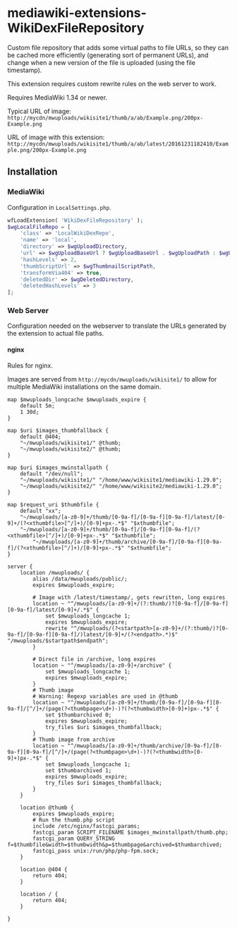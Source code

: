 # mediawiki-extensions-WikiDexFileRepository
Custom file repository that adds some virtual paths to file URLs, so they can
be cached more efficiently (generating sort of permanent URLs), and change
when a new version of the file is uploaded (using the file timestamp).

This extension requires custom rewrite rules on the web server to work.

Requires MediaWiki 1.34 or newer.

Typical URL of image:
`http://mycdn/mwuploads/wikisite1/thumb/a/ab/Example.png/200px-Example.png`

URL of image with this extension:
`http://mycdn/mwuploads/wikisite1/thumb/a/ab/latest/20161231182410/Example.png/200px-Example.png`

## Installation

### MediaWiki

Configuration in `LocalSettings.php`.

```php
wfLoadExtension( 'WikiDexFileRepository' );
$wgLocalFileRepo = [
    'class' => 'LocalWikiDexRepo',
    'name' => 'local',
    'directory' => $wgUploadDirectory,
    'url' => $wgUploadBaseUrl ? $wgUploadBaseUrl . $wgUploadPath : $wgUploadPath,
    'hashLevels' => 2,
    'thumbScriptUrl' => $wgThumbnailScriptPath,
    'transformVia404' => true,
    'deletedDir' => $wgDeletedDirectory,
    'deletedHashLevels' => 3
];
```

### Web Server

Configuration needed on the webserver to translate the URLs generated by the extension to actual file paths.

#### nginx

Rules for nginx.

Images are served from `http://mycdn/mwuploads/wikisite1/` to allow for multiple MediaWiki installations on the same domain.

```nginx
map $mwuploads_longcache $mwuploads_expire {
    default 5m;
    1 30d;
}

map $uri $images_thumbfallback {
    default @404;
    "~/mwuploads/wikisite1/" @thumb;
    "~/mwuploads/wikisite2/" @thumb;
}

map $uri $images_mwinstallpath {
    default "/dev/null";
    "~/mwuploads/wikisite1/" "/home/www/wikisite1/mediawiki-1.29.0";
    "~/mwuploads/wikisite2/" "/home/www/wikisite2/mediawiki-1.29.0";
}

map $request_uri $thumbfile {
    default "xx";
    "~/mwuploads/[a-z0-9]+/thumb/[0-9a-f]/[0-9a-f][0-9a-f]/latest/[0-9]+/(?<xthumbfile>[^/]+)/[0-9]+px-.*$" "$xthumbfile";
    "~/mwuploads/[a-z0-9]+/thumb/[0-9a-f]/[0-9a-f][0-9a-f]/(?<xthumbfile>[^/]+)/[0-9]+px-.*$" "$xthumbfile";
        "~/mwuploads/[a-z0-9]+/thumb/archive/[0-9a-f]/[0-9a-f][0-9a-f]/(?<xthumbfile>[^/]+)/[0-9]+px-.*$" "$xthumbfile";
}

server {
    location /mwuploads/ {
        alias /data/mwuploads/public/;
        expires $mwuploads_expire;

        # Image with /latest/timestamp/, gets rewritten, long expires
        location ~ "^/mwuploads/[a-z0-9]+/(?:thumb/)?[0-9a-f]/[0-9a-f][0-9a-f]/latest/[0-9]+/.*$" {
            set $mwuploads_longcache 1;
            expires $mwuploads_expire;
            rewrite "^/mwuploads/(?<startpath>[a-z0-9]+/(?:thumb/)?[0-9a-f]/[0-9a-f][0-9a-f]/)latest/[0-9]+/(?<endpath>.*)$" "/mwuploads/$startpath$endpath";
        }

        # Direct file in /archive, long expires
        location ~ "^/mwuploads/[a-z0-9]+/archive" {
            set $mwuploads_longcache 1;
            expires $mwuploads_expire;
        }
        # Thumb image
        # Warning: Regexp variables are used in @thumb
        location ~ "^/mwuploads/[a-z0-9]+/thumb/[0-9a-f]/[0-9a-f][0-9a-f]/[^/]+/(page(?<thumbpage>\d+)-)?(?<thumbwidth>[0-9]+)px-.*$" {
            set $thumbarchived 0;
            expires $mwuploads_expire;
            try_files $uri $images_thumbfallback;
        }
        # Thumb image from archive
        location ~ "^/mwuploads/[a-z0-9]+/thumb/archive/[0-9a-f]/[0-9a-f][0-9a-f]/[^/]+/(page(?<thumbpage>\d+)-)?(?<thumbwidth>[0-9]+)px-.*$" {
            set $mwuploads_longcache 1;
            set $thumbarchived 1;
            expires $mwuploads_expire;
            try_files $uri $images_thumbfallback;
        }
    }

    location @thumb {
        expires $mwuploads_expire;
        # Run the thumb.php script
        include /etc/nginx/fastcgi_params;
        fastcgi_param SCRIPT_FILENAME $images_mwinstallpath/thumb.php;
        fastcgi_param QUERY_STRING f=$thumbfile&width=$thumbwidth&p=$thumbpage&archived=$thumbarchived;
        fastcgi_pass unix:/run/php/php-fpm.sock;
    }

    location @404 {
        return 404;
    }

    location / {
        return 404;
    }

}
```
